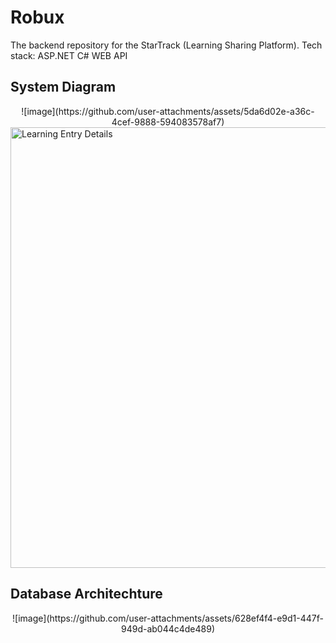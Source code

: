 # Robux
The backend repository for the StarTrack (Learning Sharing Platform). Tech stack: ASP.NET C# WEB API 


## System Diagram
<div align="center">
![image](https://github.com/user-attachments/assets/5da6d02e-a36c-4cef-9888-594083578af7)
</div>

 <img width="705" alt="Learning Entry Details" src="https://github.com/user-attachments/assets/5da6d02e-a36c-4cef-9888-594083578af7">

 
## Database Architechture
<div align="center">
![image](https://github.com/user-attachments/assets/628ef4f4-e9d1-447f-949d-ab044c4de489)
</div>
